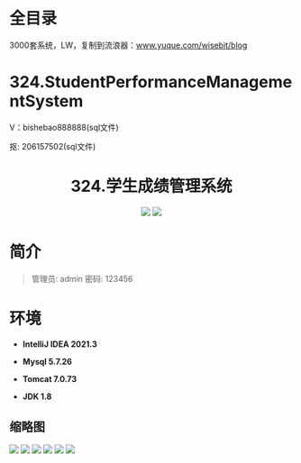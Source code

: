 # 全目录

3000套系统，LW，复制到流浪器：www.yuque.com/wisebit/blog

# 324.StudentPerformanceManagementSystem

<p>V：bishebao888888(sql文件)</p>
<p>抠: 206157502(sql文件)</p>

<p><h1 align="center">324.学生成绩管理系统</h1></p>


<p align="center">
	<img src="https://img.shields.io/badge/jdk-1.8-orange.svg"/>
    <img src="https://img.shields.io/badge/Swing-5.x-lightgrey.svg"/>
</p>

# 简介
>
> 
>
> 管理员: admin   密码: 123456
>

# 环境

- <b>IntelliJ IDEA 2021.3</b>

- <b>Mysql 5.7.26</b>

- <b>Tomcat 7.0.73</b>

- <b>JDK 1.8</b>




## 缩略图

![](https://bitwise.oss-cn-heyuan.aliyuncs.com/2024/9/10/5c120b0a-e1c5-4dbd-b291-f50079158516.png)
![](https://bitwise.oss-cn-heyuan.aliyuncs.com/2024/9/10/1503a7ca-fa08-4756-86f2-5f2e25097208.png)
![](https://bitwise.oss-cn-heyuan.aliyuncs.com/2024/9/10/e3b887fa-10bf-418b-8a25-3673f8b29ca7.png)
![](https://bitwise.oss-cn-heyuan.aliyuncs.com/2024/9/10/81c8d7a3-5b0e-46fc-9bf0-2dd2934c08a5.png)
![](https://bitwise.oss-cn-heyuan.aliyuncs.com/2024/9/10/f42a130f-b2a9-4d13-8e86-d0c541ae7b49.png)
![](https://bitwise.oss-cn-heyuan.aliyuncs.com/2024/9/10/5bcd1f78-f0d6-4c68-b2d6-d3b651f32c2a.png)




